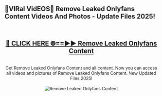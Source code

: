 <h2>🔴VIRal VidEOS🔴 Remove Leaked Onlyfans Content Videos And Photos - Update Files 2025!</h2>
<br>
<div align="center">
<h2><a href="https://virallinks.top/odZfE0" rel="nofollow">🔴 CLICK HERE 🌐==►► Remove Leaked Onlyfans Content</a></h2>
<br>
Get Remove Leaked Onlyfans Content and all content. Now you can access all videos and pictures of Remove Leaked Onlyfans Content. New Updated Files 2025!
<br>
<br>
<a href="https://virallinks.top/odZfE0" rel="nofollow" data-target="animated-image.originalLink"><img src="https://i.imgur.com/dJHk4Zq.gif)" alt="Remove Leaked Onlyfans Content" style="max-width: 100%; display: inline-block;" data-target="animated-image.originalImage"></a>
</div>
<br>
